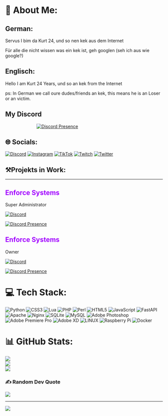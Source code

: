 # 💫 About Me:
<h2> German:</h2> 
Servus I bim da Kurt 24, und so nen kek aus dem Internet

Für alle die nicht wissen was ein kek ist, geh googlen (seh ich aus wie google?)


<h2>Englisch:</h2>
Hello I am Kurt 24 Years, und so an kek from the Internet

ps: In German we call oure dudes/friends an kek, this means he is an Loser or an victim.

<h2> My Discord </h2>

<a style="padding-left: 100px">[![Discord Presence](https://lanyard.cnrad.dev/api/477847062801547294)](https://discord.com/users/477847062801547294)</a>


## 🌐 Socials:
[![Discord](https://img.shields.io/badge/EnforceSystems-%237289DA.svg?logo=discord&logoColor=white)](htttps://discord.gg/TkGmnK7vCy)
[![Instagram](https://img.shields.io/badge/Instagram-%23E4405F.svg?logo=Instagram&logoColor=white)](https://instagram.com/kurthub_205)
[![TikTok](https://img.shields.io/badge/TikTok-%23000000.svg?logo=TikTok&logoColor=white)](https://tiktok.com/@kurthub_205)
[![Twitch](https://img.shields.io/badge/Twitch-%239146FF.svg?logo=Twitch&logoColor=white)](https://twitch.tv/kurthub)
[![Twitter](https://img.shields.io/badge/Twitter-%231DA1F2.svg?logo=Twitter&logoColor=white)](https://twitter.com/Kurthub205)

## ⚒️Projekts in Work:

---

<!-- Enforce start-->
<h2 style="color: rgba(162, 0, 255); position: center; left: 190px" > Enforce Systems </h2> <p> Super Administrator </p>

[![Discord](https://img.shields.io/badge/EnforceSystems-%237289DA.svg?logo=discord&logoColor=white)](htttps://discord.gg/TkGmnK7vCy)

<a style="padding-left: 20px height: 10px">[![Discord Presence](https://cdn.discordapp.com/attachments/1111640970346369104/1121363299955658792/csm_assets-data-center_7804a618c8.png)](htttps://discord.gg/u7eCnxR4G9)</a>

<!-- Enforce End-->


<!-- DisCix start-->
<h2 style="color: rgba(162, 0, 255); position: center; left: 190px" > Enforce Systems </h2> <p> Owner </p>

[![Discord](https://img.shields.io/badge/DisCix-%237289DA.svg?logo=discord&logoColor=white)](htttps://discord.gg/TkGmnK7vCy)

<a style="padding-left: 20px height: 10px">[![Discord Presence](https://cdn.discordapp.com/attachments/1089153859324231762/1121368095542485012/DisCix_Logo.png)](htttps://discord.gg/u7eCnxR4G9)</a>


<!-- DisCix End-->

# 💻 Tech Stack:
![Python](https://img.shields.io/badge/python-3670A0?style=for-the-badge&logo=python&logoColor=ffdd54)
![CSS3](https://img.shields.io/badge/css3-%231572B6.svg?style=for-the-badge&logo=css3&logoColor=white)
![Lua](https://img.shields.io/badge/lua-%232C2D72.svg?style=for-the-badge&logo=lua&logoColor=white)
![PHP](https://img.shields.io/badge/php-%23777BB4.svg?style=for-the-badge&logo=php&logoColor=white)
![Perl](https://img.shields.io/badge/perl-%2339457E.svg?style=for-the-badge&logo=perl&logoColor=white)
![HTML5](https://img.shields.io/badge/html5-%23E34F26.svg?style=for-the-badge&logo=html5&logoColor=white)
![JavaScript](https://img.shields.io/badge/javascript-%23323330.svg?style=for-the-badge&logo=javascript&logoColor=%23F7DF1E)
![FastAPI](https://img.shields.io/badge/FastAPI-005571?style=for-the-badge&logo=fastapi)
![Apache](https://img.shields.io/badge/apache-%23D42029.svg?style=for-the-badge&logo=apache&logoColor=white)
![Nginx](https://img.shields.io/badge/nginx-%23009639.svg?style=for-the-badge&logo=nginx&logoColor=white)
![SQLite](https://img.shields.io/badge/sqlite-%2307405e.svg?style=for-the-badge&logo=sqlite&logoColor=white)
![MySQL](https://img.shields.io/badge/mysql-%2300f.svg?style=for-the-badge&logo=mysql&logoColor=white)
![Adobe Photoshop](https://img.shields.io/badge/adobephotoshop-%2331A8FF.svg?style=for-the-badge&logo=adobephotoshop&logoColor=white)
![Adobe Premiere Pro](https://img.shields.io/badge/Adobe%20Premiere%20Pro-9999FF.svg?style=for-the-badge&logo=Adobe%20Premiere%20Pro&logoColor=white)
![Adobe XD](https://img.shields.io/badge/Adobe%20XD-470137?style=for-the-badge&logo=Adobe%20XD&logoColor=#FF61F6)
![LINUX](https://img.shields.io/badge/Linux-FCC624?style=for-the-badge&logo=linux&logoColor=black)
![Raspberry Pi](https://img.shields.io/badge/-RaspberryPi-C51A4A?style=for-the-badge&logo=Raspberry-Pi)
![Docker](https://img.shields.io/badge/docker-%230db7ed.svg?style=for-the-badge&logo=docker&logoColor=white)

# 📊 GitHub Stats:
![](https://github-readme-stats.vercel.app/api?username=Kurthub205&theme=dark&hide_border=false&include_all_commits=true&count_private=false)<br/>
![](https://github-readme-streak-stats.herokuapp.com/?user=Kurthub205&theme=dark&hide_border=false)<br/>
![](https://github-readme-stats.vercel.app/api/top-langs/?username=Kurthub205&theme=dark&hide_border=false&include_all_commits=true&count_private=false&layout=compact)

### ✍️ Random Dev Quote
![](https://quotes-github-readme.vercel.app/api?type=horizontal&theme=dark)


---
[![](https://visitcount.itsvg.in/api?id=Kurthub205&icon=1&color=1)](https://visitcount.itsvg.in)

